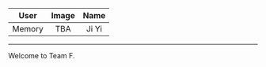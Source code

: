 |  User | Image | Name |
| :----: | :----: | :----: |
| Memory | TBA | Ji Yi |
---
Welcome to Team F.
